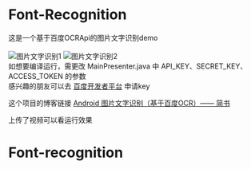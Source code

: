 # Font-Recognition
这是一个基于百度OCRApi的图片文字识别demo</br></br>
![图片文字识别1](http://upload-images.jianshu.io/upload_images/12266363-b8df389ba4db8617.jpg?imageMogr2/auto-orient/strip%7CimageView2/2/w/240)
![图片文字识别2](http://upload-images.jianshu.io/upload_images/12266363-7e24fde535566e9b.jpg?imageMogr2/auto-orient/strip%7CimageView2/2/w/240)</br>
如想要编译运行，需更改 MainPresenter.java 中 API_KEY、SECRET_KEY、ACCESS_TOKEN 的参数</br>
感兴趣的朋友可以去 [百度开发者平台](http://ai.baidu.com/tech/ocr) 申请key</br>

这个项目的博客链接 [Android 图片文字识别（基于百度OCR）—— 简书](https://www.jianshu.com/p/0ed2c5656035)

上传了视频可以看运行效果
# Font-recognition
